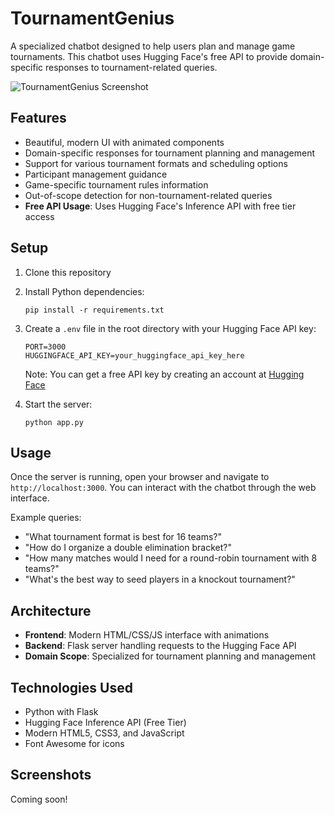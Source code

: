 # TournamentGenius

A specialized chatbot designed to help users plan and manage game tournaments. This chatbot uses Hugging Face's free API to provide domain-specific responses to tournament-related queries.

![TournamentGenius Screenshot](public\images\screnshot.jpg)

## Features

- Beautiful, modern UI with animated components
- Domain-specific responses for tournament planning and management
- Support for various tournament formats and scheduling options
- Participant management guidance
- Game-specific tournament rules information
- Out-of-scope detection for non-tournament-related queries
- **Free API Usage**: Uses Hugging Face's Inference API with free tier access

## Setup

1. Clone this repository
2. Install Python dependencies:
   ```
   pip install -r requirements.txt
   ```
3. Create a `.env` file in the root directory with your Hugging Face API key:
   ```
   PORT=3000
   HUGGINGFACE_API_KEY=your_huggingface_api_key_here
   ```
   Note: You can get a free API key by creating an account at [Hugging Face](https://huggingface.co)
   
4. Start the server:
   ```
   python app.py
   ```

## Usage

Once the server is running, open your browser and navigate to `http://localhost:3000`. You can interact with the chatbot through the web interface.

Example queries:
- "What tournament format is best for 16 teams?"
- "How do I organize a double elimination bracket?"
- "How many matches would I need for a round-robin tournament with 8 teams?"
- "What's the best way to seed players in a knockout tournament?"

## Architecture

- **Frontend**: Modern HTML/CSS/JS interface with animations
- **Backend**: Flask server handling requests to the Hugging Face API
- **Domain Scope**: Specialized for tournament planning and management

## Technologies Used

- Python with Flask
- Hugging Face Inference API (Free Tier)
- Modern HTML5, CSS3, and JavaScript
- Font Awesome for icons

## Screenshots

Coming soon! 
